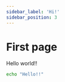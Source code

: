 ```yaml
---
sidebar_label: 'Hi!'
sidebar_position: 3
---
```


# First page

Hello world!!

```bash
echo "Hello!!"
```